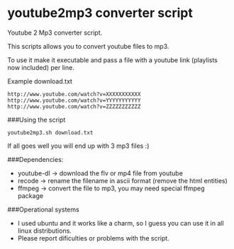 youtube2mp3 converter script
============================

Youtube 2 Mp3 converter script.

This scripts allows you to convert youtube files to mp3.

To use it make it executable and pass a file with a youtube link (playlists now included) per line.

Example download.txt

    http://www.youtube.com/watch?v=XXXXXXXXXXX
    http://www.youtube.com/watch?v=YYYYYYYYYYY
    http://www.youtube.com/watch?v=ZZZZZZZZZZZ


###Using the script

    youtube2mp3.sh download.txt


If all goes well you will end up with 3 mp3 files :)

###Dependencies:

* youtube-dl -> download the flv or mp4 file from youtube
* recode -> rename the filename in ascii format (remove the html entities)
* ffmpeg -> convert the file to mp3, you may need special ffmpeg package

###Operational systems
* I used ubuntu and it works like a charm, so I guess you can use it in all
  linux distributions.
* Please report dificulties or problems with the script.


